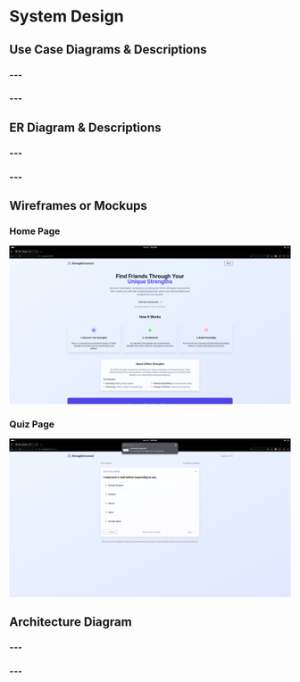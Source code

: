 # System Design

## Use Case Diagrams & Descriptions

### ---

### ---

## ER Diagram & Descriptions

### ---

### ---

## Wireframes or Mockups

### Home Page
![Home Page](./support/home_page.png)

### Quiz Page
![Quiz Page](./support/quiz_page.png)

## Architecture Diagram

### ---

### ---